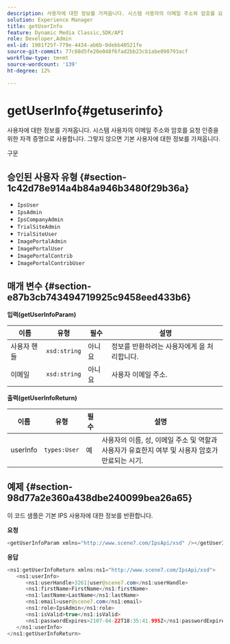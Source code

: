 ```yaml
---
description: 사용자에 대한 정보를 가져옵니다. 시스템 사용자의 이메일 주소와 암호를 요청 인증을 위한 자격 증명으로 사용합니다. 그렇지 않으면 기본 사용자에 대한 정보를 가져옵니다.
solution: Experience Manager
title: getUserInfo
feature: Dynamic Media Classic,SDK/API
role: Developer,Admin
exl-id: 1981f25f-779e-4434-ab6b-0debb40521fe
source-git-commit: 77c88d5fe20e048f6fad2bb23cb1abe090793acf
workflow-type: tm+mt
source-wordcount: '139'
ht-degree: 12%

---
```


# getUserInfo{#getuserinfo}

사용자에 대한 정보를 가져옵니다. 시스템 사용자의 이메일 주소와 암호를 요청 인증을 위한 자격 증명으로 사용합니다. 그렇지 않으면 기본 사용자에 대한 정보를 가져옵니다.

구문

## 승인된 사용자 유형 {#section-1c42d78e914a4b84a946b3480f29b36a}

* `IpsUser`
* `IpsAdmin`
* `IpsCompanyAdmin`
* `TrialSiteAdmin`
* `TrialSiteUser`
* `ImagePortalAdmin`
* `ImagePortalUser`
* `ImagePortalContrib`
* `ImagePortalContribUser`

## 매개 변수 {#section-e87b3cb743494719925c9458eed433b6}

**입력(getUserInfoParam)**

| 이름 | 유형 | 필수 | 설명 |
|---|---|---|---|
| 사용자 핸들 | `xsd:string` | 아니요 | 정보를 반환하려는 사용자에게 을 처리합니다. |
| 이메일 | `xsd:string` | 아니요 | 사용자 이메일 주소. |

**출력(getUserInfoReturn)**

| 이름 | 유형 | 필수 | 설명 |
|---|---|---|---|
| userInfo | `types:User` | 예 | 사용자의 이름, 성, 이메일 주소 및 역할과 사용자가 유효한지 여부 및 사용자 암호가 만료되는 시기. |

## 예제 {#section-98d77a2e360a438dbe240099bea26a65}

이 코드 샘플은 기본 IPS 사용자에 대한 정보를 반환합니다.

**요청**

```java
<getUserInfoParam xmlns="http://www.scene7.com/IpsApi/xsd" /></getUserInfoParam>
```

**응답**

```java
<ns1:getUserInfoReturn xmlns:ns1="http://www.scene7.com/IpsApi/xsd"> 
   <ns1:userInfo> 
      <ns1:userHandle>3261|user@scene7.com</ns1:userHandle> 
      <ns1:firstName>FirstName</ns1:firstName> 
      <ns1:lastName>LastName</ns1:lastName> 
      <ns1:email>user@scene7.com</ns1:email> 
      <ns1:role>IpsAdmin</ns1:role> 
      <ns1:isValid>true</ns1:isValid> 
      <ns1:passwordExpires>2107-04-22T18:35:41.995Z</ns1:passwordExpires> 
   </ns1:userInfo> 
</ns1:getUserInfoReturn>
```

